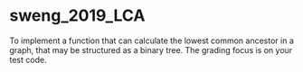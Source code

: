 # sweng_2019_LCA
To implement a function that can calculate the lowest common ancestor in a graph, that may be structured as a binary tree. The grading focus is on your test code.
